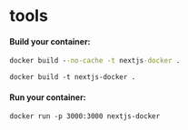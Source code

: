 # tools

#### Build your container: 

````cmd
docker build --no-cache -t nextjs-docker .
````

````
docker build -t nextjs-docker .
````


#### Run your container: 

````
docker run -p 3000:3000 nextjs-docker
````